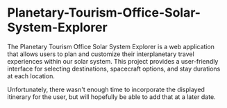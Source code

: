 # Planetary-Tourism-Office-Solar-System-Explorer
The Planetary Tourism Office Solar System Explorer is a web application that allows users to plan and customize their interplanetary travel experiences within our solar system. This project provides a user-friendly interface for selecting destinations, spacecraft options, and stay durations at each location.

Unfortunately, there wasn't enough time to incorporate the displayed itinerary for the user, but will hopefully be able to add that at a later date.
